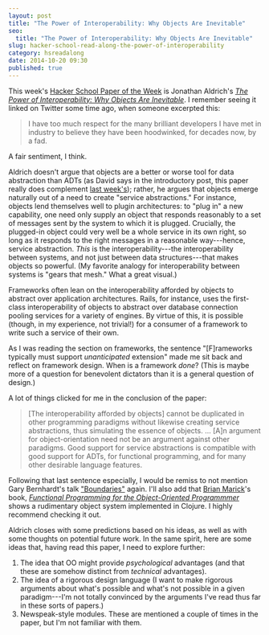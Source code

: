 ```yaml
---
layout: post
title: "The Power of Interoperability: Why Objects Are Inevitable"
seo:
  title: "The Power of Interoperability: Why Objects Are Inevitable"
slug: hacker-school-read-along-the-power-of-interoperability
category: hsreadalong
date: 2014-10-20 09:30
published: true
---
```


This week's [Hacker School Paper of the Week](https://www.hackerschool.com/blog/48-paper-of-the-week-the-power-of-interoperability-why-objects-are-inevitable) is Jonathan Aldrich's [_The Power of Interoperability: Why Objects Are Inevitable_](https://www.cs.cmu.edu/~aldrich/papers/objects-essay.pdf).
I remember seeing it linked on Twitter some time ago, when someone excerpted this:

> I have too much respect for the many brilliant developers I have met in industry to believe they have been hoodwinked, for decades now, by a fad.

A fair sentiment, I think.

Aldrich doesn't argue that objects are a better or worse tool for data abstraction than ADTs (as David says in the introductory post, this paper really does complement [last week's](/hacker-school-read-along-on-understanding-data-abstraction/)); rather, he argues that objects emerge naturally out of a need to create "service abstractions."
For instance, objects lend themselves well to plugin architectures: to "plug in" a new capability, one need only supply an object that responds reasonably to a set of messages sent by the system to which it is plugged.
Crucially, the plugged-in object could very well be a whole service in its own right, so long as it responds to the right messages in a reasonable way---hence, service abstraction.
_This_ is the interoperability---the interoperability between systems, and not just between data structures---that makes objects so powerful.
(My favorite analogy for interoperability between systems is "gears that mesh." What a great visual.)

Frameworks often lean on the interoperability afforded by objects to abstract over application architectures.
Rails, for instance, uses the first-class interoperability of objects to abstract over database connection pooling services for a variety of engines.
By virtue of this, it is possible (though, in my experience, not trivial!) for a consumer of a framework to write such a service of their own.

As I was reading the section on frameworks, the sentence "[F]rameworks typically must support _unanticipated_ extension" made me sit back and reflect on framework design.
When is a framework _done_?
(This is maybe more of a question for benevolent dictators than it is a general question of design.)

A lot of things clicked for me in the conclusion of the paper:

> [The interoperability afforded by objects] cannot be duplicated in other programming paradigms without likewise creating service abstractions, thus simulating the essence of objects.
> ...
> [A]n argument for object-orientation need not be an argument against other paradigms. Good support for service abstractions is compatible with good support for ADTs, for functional programming, and for many other desirable language features.

Following that last sentence especially, I would be remiss to not mention Gary Bernhardt's talk ["Boundaries"](https://www.destroyallsoftware.com/talks/boundaries) again.
I'll also add that [Brian Marick](http://exampler.com/)'s book, [_Functional Programming for the Object-Oriented Programmmer_](https://leanpub.com/fp-oo) shows a rudimentary object system implemented in Clojure.
I highly recommend checking it out.

Aldrich closes with some predictions based on his ideas, as well as with some thoughts on potential future work. In the same spirit, here are some ideas that, having read this paper, I need to explore further:

1. The idea that OO might provide _psychological_ advantages (and that these are somehow distinct from _technical_ advantages).
1. The idea of a rigorous design language (I want to make rigorous arguments about what's possible and what's not possible in a given paradigm---I'm not totally convinced by the arguments I've read thus far in these sorts of papers.)
1. Newspeak-style modules. These are mentioned a couple of times in the paper, but I'm not familiar with them.
